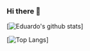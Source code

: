 ### Hi there 👋

[![Eduardo's github stats](https://github-readme-stats.vercel.app/api?username=EduardoSilva088&count_private=true&show_icons=true&theme?radical)]

[![Top Langs](https://github-readme-stats.vercel.app/api/top-langs/?username=EduardoSilva088&layout=compact&theme=radical)]


<!--
**EduardoSilva088/EduardoSilva088** is a ✨ _special_ ✨ repository because its `README.md` (this file) appears on your GitHub profile.

Here are some ideas to get you started:

- 🔭 I’m currently working on ...
- 🌱 I’m currently learning ...
- 👯 I’m looking to collaborate on ...
- 🤔 I’m looking for help with ...
- 💬 Ask me about ...
- 📫 How to reach me: ...
- 😄 Pronouns: ...
- ⚡ Fun fact: ...
-->
